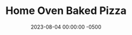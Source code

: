 ---
layout: post
title:  "Home Oven Baked Pizza"
date:   2023-08-04 00:00:00 -0500
categories:
- Recipes
- Bread
permalink: /recipes/pizza
image: /assets/Food/Bread/Pizza/pizza-cover.jpg
ing: pizza-ing
facts: pizza-facts
section1: Pizza
start2: Unsweetened tomato sauce
section2: Toppings
start3: 
section3: 
start4: 
section4: 
start5: 
section5: 
Prep: 30
Rest: 180
Cook: 7
Source1: https://www.youtube.com/watch?v=SDpCzJw2xm4&t=7s
Source2: https://www.bakewithjack.co.uk/blog-1/2021/3/3/homemade-pizza-dough
whisk: https://s.samsungfood.com/M2wZo
tags:
- flatbread
- sauce
- cheese
- marinara
- pesto
- pepperoni
- bread
- whole wheat
- vic
Description: Everybody loves pizza right? This is a 2 day process, but totally worth it for a good homemade pizza, plus it's a fun activity to do with a few people. Prep the dough the night before, and then have a few people over the next day for dinner. Whole wheat flour serves to add some extra nutrition and taste to your pizza as well.
Instructions: 
- In a large mixing bowl, combine the water, yeast, salt, and honey. Stir, and let sit for 5 minutes to make sure the yeast is alive<br><br>

- To the bowl, add the oil, and flours. Mix with a dough scraper and lightly knead in the bowl
- <br><br><center><img src="/assets/Food/Bread/Pizza/pizza-2.jpg" alt="" class="instruction-image"></center><br>

- Cover with a cloth and let rest for 1 hour.<br><br>

- In the bowl, fold the dough into a smooth ball, and place back in the bowl. Cover and let rest for another 1 hour. Repeat one more time. (Total of 3 1 hour rests with stretch and fold)<br><br>

- Turn dough onto the table. Divide into 4 equal pieces (about 145 g), and shape into balls. Place dough balls in lightly oiled bowls, and cover with plastic wrap. Refrigerate until dinner tomorrow night
- <br><br><center><img src="/assets/Food/Bread/Pizza/pizza-5.jpg" alt="" class="instruction-image"></center><br>

- Place baking stone in the oven and preheat the oven to 500F, or as high as your oven goes. Preheat stone for an hour<br><br>

- Shape dough into pizzas. Top with sauce, cheese, and toppings. I like to use either my <a href="pasta-sauce">Simple Pasta Sauce</a> or <a href="creamy-pesto">Creamy Pesto Dip</a>, or my <a href="evoo-pesto">Lightened Extra Virgin Olive Oil Pesto</a>.  Bake for 6-7 minutes<br><br>

- Remove from oven and cut into 4 slices<br><br>
- <center><img src="/assets/Food/Bread/Pizza/pizza-dual.jpg" alt="" class="instruction-image"></center><br>
---